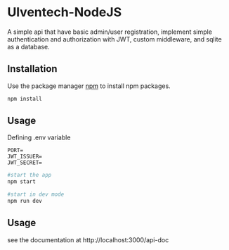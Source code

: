 # Ulventech-NodeJS

A simple api that have basic admin/user registration, implement simple authentication
and authorization with JWT, custom middleware, and sqlite as a database. 

## Installation

Use the package manager [npm](https://www.npmjs.com) to install npm packages.

```bash
npm install
```

## Usage

Defining .env variable

```env
PORT=
JWT_ISSUER=
JWT_SECRET=
```

```bash
#start the app
npm start

#start in dev mode
npm run dev
```

## Usage

see the documentation at http://localhost:3000/api-doc